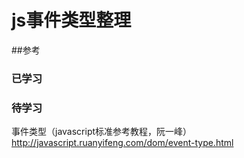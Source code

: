 # js事件类型整理

##参考
### 已学习


### 待学习
事件类型（javascript标准参考教程，阮一峰）
http://javascript.ruanyifeng.com/dom/event-type.html









